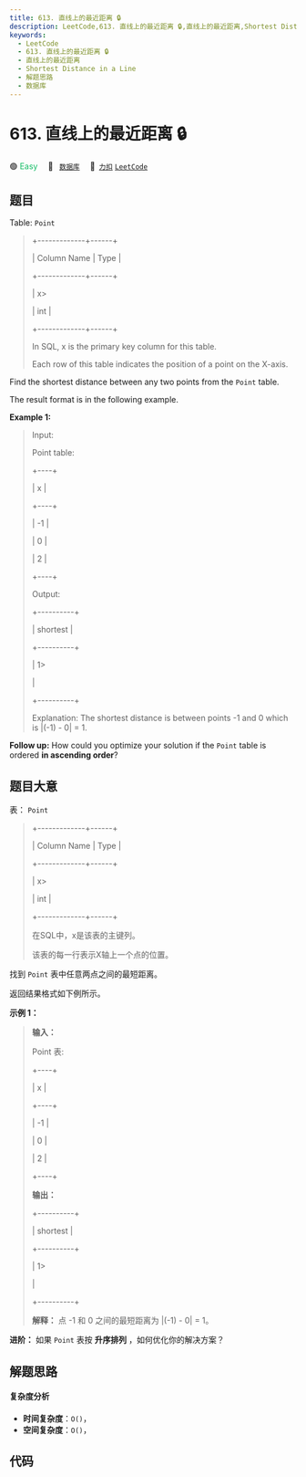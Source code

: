 ```yaml
---
title: 613. 直线上的最近距离 🔒
description: LeetCode,613. 直线上的最近距离 🔒,直线上的最近距离,Shortest Distance in a Line,解题思路,数据库
keywords:
  - LeetCode
  - 613. 直线上的最近距离 🔒
  - 直线上的最近距离
  - Shortest Distance in a Line
  - 解题思路
  - 数据库
---
```


# 613. 直线上的最近距离 🔒

🟢 <font color=#15bd66>Easy</font>&emsp; 🔖&ensp; [`数据库`](/tag/database.md)&emsp; 🔗&ensp;[`力扣`](https://leetcode.cn/problems/shortest-distance-in-a-line) [`LeetCode`](https://leetcode.com/problems/shortest-distance-in-a-line)

## 题目

Table: `Point`

> 
> 
> 
> 
> 
> +-------------+------+
> 
> | Column Name | Type |
> 
> +-------------+------+
> 
> | x> 
> > 
>    | int  |
> 
> +-------------+------+
> 
> In SQL, x is the primary key column for this table.
> 
> Each row of this table indicates the position of a point on the X-axis.
> 
> 



Find the shortest distance between any two points from the `Point` table.

The result format is in the following example.



**Example 1:**

> Input: 
> 
> Point table:
> 
> +----+
> 
> | x  |
> 
> +----+
> 
> | -1 |
> 
> | 0  |
> 
> | 2  |
> 
> +----+
> 
> Output: 
> 
> +----------+
> 
> | shortest |
> 
> +----------+
> 
> | 1> 
> > 
> |
> 
> +----------+
> 
> Explanation: The shortest distance is between points -1 and 0 which is |(-1) - 0| = 1.
> 
> 



**Follow up:** How could you optimize your solution if the `Point` table is
ordered **in ascending order**?


## 题目大意

表： `Point`

> 
> 
> 
> 
> 
> +-------------+------+
> 
> | Column Name | Type |
> 
> +-------------+------+
> 
> | x> 
> > 
>    | int  |
> 
> +-------------+------+
> 
> 在SQL中，x是该表的主键列。
> 
> 该表的每一行表示X轴上一个点的位置。
> 
> 



找到 `Point` 表中任意两点之间的最短距离。

返回结果格式如下例所示。



**示例 1：**

> 
> 
> 
> 
> 
> **输入：**
> 
> Point 表:
> 
> +----+
> 
> | x  |
> 
> +----+
> 
> | -1 |
> 
> | 0  |
> 
> | 2  |
> 
> +----+
> 
> **输出：**
> 
> +----------+
> 
> | shortest |
> 
> +----------+
> 
> | 1> 
> > 
> |
> 
> +----------+
> 
> **解释：** 点 -1 和 0 之间的最短距离为 |(-1) - 0| = 1。
> 
> 



**进阶：** 如果 `Point` 表按 **升序排列** ，如何优化你的解决方案？


## 解题思路

#### 复杂度分析

- **时间复杂度**：`O()`，
- **空间复杂度**：`O()`，

## 代码

```javascript

```